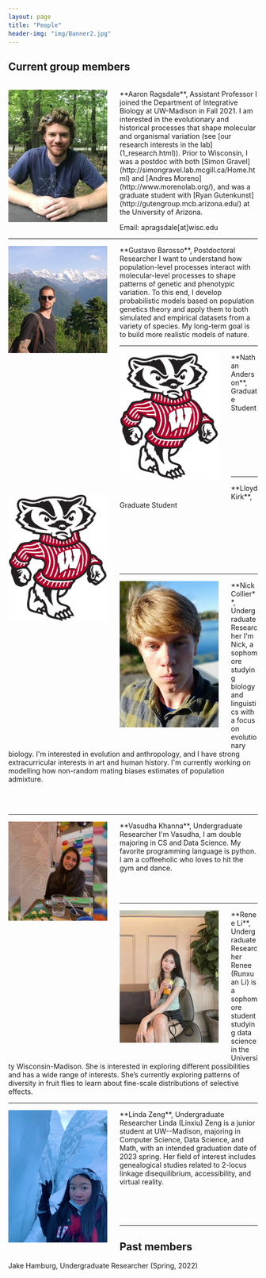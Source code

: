 ```yaml
---
layout: page
title: "People"
header-img: "img/Banner2.jpg"
---
```


## Current group members

<br>

<div style="float: left; padding-right: 25px; padding-bottom: 25px">
	<a href="http://apragsdale.github.io/img/aaron-ragsdale.jpg"><img src="/img/aaron-ragsdale.jpg" width="200" alt="Aaron Ragsdale" onclick="_gaq.push(['_trackEvent', 'IMGs', 'Image', 'Ironman']);" /></a>
</div>
**Aaron Ragsdale**, Assistant Professor  
I joined the Department of Integrative Biology at UW-Madison in Fall 2021.
I am interested in the evolutionary and historical processes that shape
molecular and organismal variation (see [our research interests in the lab](1_research.html)).
Prior to Wisconsin, I was a postdoc with both
[Simon Gravel](http://simongravel.lab.mcgill.ca/Home.html) and
[Andres Moreno](http://www.morenolab.org/), and was a graduate student with
[Ryan Gutenkunst](http://gutengroup.mcb.arizona.edu/) at the University of Arizona.

Email: apragsdale[at]wisc.edu

---

<div style="float: left; padding-right:25px; padding-bottom: 25px">
    <a href="httep://apragsdale.github.io/img/gustavo-barroso.jpeg"><img src="/img/gustavo-barroso.jpeg" width="200" alt="Gustavo Barroso" onclick="_gaq.push(['_trackEvent', 'IMGs', 'Image', 'Ironman']);" /></a>
</div>
**Gustavo Barosso**, Postdoctoral Researcher  
I want to understand how population-level processes interact with
molecular-level processes to shape patterns of genetic and phenotypic
variation. To this end, I develop probabilistic models based on population
genetics theory and apply them to both simulated and empirical datasets from
a variety of species. My long-term goal is to build more realistic models of
nature.

---

<div style="float: left; padding-right:25px; padding-bottom: 25px">
    <a href="httep://apragsdale.github.io/img/bucky-badger.svg"><img src="/img/bucky-badger.svg" width="200" alt="Nathan Anderson" onclick="_gaq.push(['_trackEvent', 'IMGs', 'Image', 'Ironman']);" /></a>
</div>
**Nathan Anderson**, Graduate Student  

<br><br><br><br><br><br>

---

<div style="float: left; padding-right:25px; padding-bottom: 25px">
    <a href="httep://apragsdale.github.io/img/bucky-badger.svg"><img src="/img/bucky-badger.svg" width="200" alt="Lloyd Kirk" onclick="_gaq.push(['_trackEvent', 'IMGs', 'Image', 'Ironman']);" /></a>
</div>
**Lloyd Kirk**, Graduate Student  

<br><br><br><br><br><br>

---

<div style="float: left; padding-right:25px; padding-bottom: 25px">
    <a href="httep://apragsdale.github.io/img/nick-collier.jpg"><img src="/img/nick-collier.jpg" width="200" alt="Nick Collier" onclick="_gaq.push(['_trackEvent', 'IMGs', 'Image', 'Ironman']);" /></a>
</div>
**Nick Collier**, Undergraduate Researcher  
I'm Nick, a sophomore studying biology and linguistics with a focus on
evolutionary biology. I'm interested in evolution and anthropology, and I have
strong extracurricular interests in art and human history. I'm currently
working on modelling how non-random mating biases estimates of population
admixture.

<br> <br>

---

<div style="float: left; padding-right:25px; padding-bottom: 25px">
    <a href="httep://apragsdale.github.io/img/vasudha-khanna.jpg"><img src="/img/vasudha-khanna.jpg" width="200" alt="Vasudha Khanna" onclick="_gaq.push(['_trackEvent', 'IMGs', 'Image', 'Ironman']);" /></a>
</div>
**Vasudha Khanna**, Undergraduate Researcher  
I'm Vasudha, I am double majoring in CS and Data Science. My favorite programming
language is python. I am a coffeeholic who loves to hit the gym and dance.

<br> <br>

---

<div style="float: left; padding-right:25px; padding-bottom: 25px">
    <a href="httep://apragsdale.github.io/img/renee-li.jpg"><img src="/img/renee-li.jpg" width="200" alt="Renee Li" onclick="_gaq.push(['_trackEvent', 'IMGs', 'Image', 'Ironman']);" /></a>
</div>
**Renee Li**, Undergraduate Researcher  
Renee (Runxuan Li) is a sophomore student studying data science in the
University Wisconsin-Madison. She is interested in exploring different
possibilities and has a wide range of interests. She’s currently exploring
patterns of diversity in fruit flies to learn about fine-scale distributions of
selective effects.

<br>

---

<div style="float: left; padding-right:25px; padding-bottom: 25px">
    <a href="httep://apragsdale.github.io/img/linda-zeng.jpg"><img src="/img/linda-zeng.jpg" width="200" alt="Linda Zeng" onclick="_gaq.push(['_trackEvent', 'IMGs', 'Image', 'Ironman']);" /></a>
</div>
**Linda Zeng**, Undergraduate Researcher  
Linda (Linxiu) Zeng is a junior student at UW--Madison, majoring in Computer
Science, Data Science, and Math, with an intended graduation date of 2023
spring. Her field of interest includes genealogical studies related to 2-locus
linkage disequilibrium, accessibility, and virtual reality.

<br> <br> <br>

---

## Past members

Jake Hamburg, Undergraduate Researcher (Spring, 2022)
